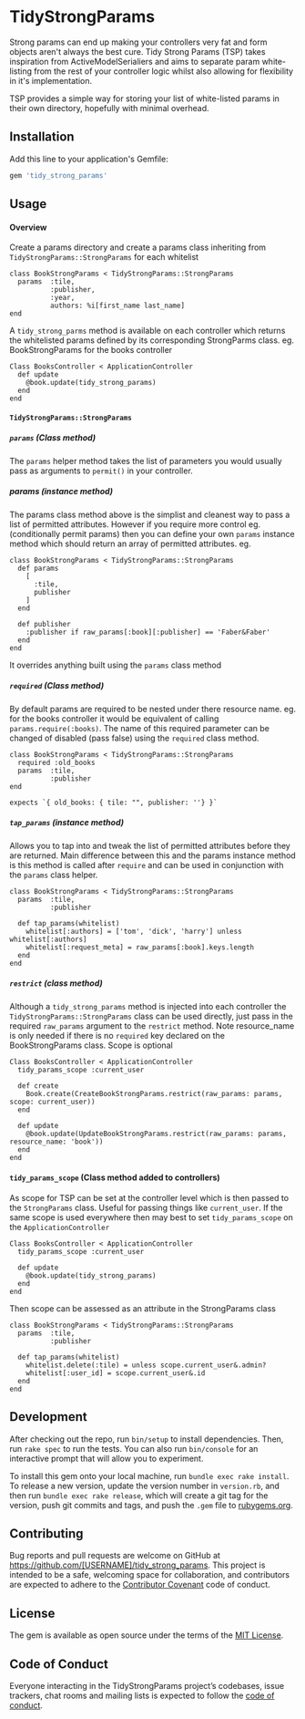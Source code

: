 # TidyStrongParams

Strong params can end up making your controllers very fat and form objects aren't always the best cure.
Tidy Strong Params (TSP) takes inspiration from ActiveModelSerialiers and aims to separate param white-listing from the rest of your controller logic whilst also allowing for flexibility in it's implementation.

TSP provides a simple way for storing your list of white-listed params in their own directory, hopefully with minimal overhead.

## Installation

Add this line to your application's Gemfile:

```ruby
gem 'tidy_strong_params'
```

## Usage

#### Overview

Create a params directory and create a params class inheriting from `TidyStrongParams::StrongParams` for each whitelist

```
class BookStrongParams < TidyStrongParams::StrongParams
  params  :tile,
          :publisher,
          :year,
          authors: %i[first_name last_name]
end
```

A `tidy_strong_parms` method is available on each controller which returns the whitelisted params defined by its corresponding StrongParms class. eg. BookStrongParams for the books controller

```
Class BooksController < ApplicationController
  def update
    @book.update(tidy_strong_params)
  end
end
```

#### `TidyStrongParams::StrongParams`
##### `params` (Class method)

The `params` helper method takes the list of parameters you would usually pass as arguments to `permit()` in your controller.

##### params (instance method)

The params class method above is the simplist and cleanest way to pass a list of permitted attributes. However if you require more control eg. (conditionally permit params) then you can define your own `params` instance method which should return an array of permitted attributes. eg.

```
class BookStrongParams < TidyStrongParams::StrongParams
  def params
    [
      :tile,
      publisher
    ]
  end

  def publisher
    :publisher if raw_params[:book][:publisher] == 'Faber&Faber'
  end
end
```

It overrides anything built using the `params` class method 

##### `required` (Class method)
By default params are required to be nested under there resource name. eg. for the books controller it would be equivalent of calling `params.require(:books)`. The name of this required parameter can be changed of disabled (pass false) using the `required` class method.

```
class BookStrongParams < TidyStrongParams::StrongParams
  required :old_books
  params  :tile,
          :publisher
end

expects `{ old_books: { tile: "", publisher: ''} }`
```

##### `tap_params` (instance method)

Allows you to tap into and tweak the list of permitted attributes before they are returned. Main difference between this and the params instance method is this method is called after `require` and can be used in conjunction with the `params` class helper.

```
class BookStrongParams < TidyStrongParams::StrongParams
  params  :tile,
          :publisher

  def tap_params(whitelist)
    whitelist[:authors] = ['tom', 'dick', 'harry'] unless whitelist[:authors]
    whitelist[:request_meta] = raw_params[:book].keys.length
  end
end
```


##### `restrict` (class method)
Although a `tidy_strong_params` method is injected into each controller the `TidyStrongParams::StrongParams` class can be used directly, just pass in the required `raw_params` argument to the `restrict` method.
Note resource_name is only needed if there is no `required` key declared on the BookStrongParams class. Scope is optional

```
Class BooksController < ApplicationController
  tidy_params_scope :current_user

  def create
    Book.create(CreateBookStrongParams.restrict(raw_params: params, scope: current_user))
  end

  def update
    @book.update(UpdateBookStrongParams.restrict(raw_params: params, resource_name: 'book'))
  end
end
```


#### `tidy_params_scope` (Class method added to controllers)

As scope for TSP can be set at the controller level which is then passed to the `StrongParams` class. Useful for passing things like `current_user`. If the same scope is used everywhere then may best to set `tidy_params_scope` on the `ApplicationController` 

```
Class BooksController < ApplicationController
  tidy_params_scope :current_user

  def update
    @book.update(tidy_strong_params)
  end
end
```
Then scope can be assessed as an attribute in the StrongParams class

```
class BookStrongParams < TidyStrongParams::StrongParams
  params  :tile,
          :publisher

  def tap_params(whitelist)
    whitelist.delete(:tile) = unless scope.current_user&.admin?
    whitelist[:user_id] = scope.current_user&.id
  end
end
```

## Development

After checking out the repo, run `bin/setup` to install dependencies. Then, run `rake spec` to run the tests. You can also run `bin/console` for an interactive prompt that will allow you to experiment.

To install this gem onto your local machine, run `bundle exec rake install`. To release a new version, update the version number in `version.rb`, and then run `bundle exec rake release`, which will create a git tag for the version, push git commits and tags, and push the `.gem` file to [rubygems.org](https://rubygems.org).

## Contributing

Bug reports and pull requests are welcome on GitHub at https://github.com/[USERNAME]/tidy_strong_params. This project is intended to be a safe, welcoming space for collaboration, and contributors are expected to adhere to the [Contributor Covenant](http://contributor-covenant.org) code of conduct.

## License

The gem is available as open source under the terms of the [MIT License](https://opensource.org/licenses/MIT).

## Code of Conduct

Everyone interacting in the TidyStrongParams project’s codebases, issue trackers, chat rooms and mailing lists is expected to follow the [code of conduct](https://github.com/[USERNAME]/tidy_strong_params/blob/master/CODE_OF_CONDUCT.md).
